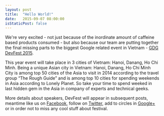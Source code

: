 ```yaml
---
layout: post
title:  "Hello World!"
date:   2015-09-07 08:00:00
isStaticPost: false
---
```


We're very excited - not just because of the inordinate amount of caffeine based products consumed - 
but also because our team are putting together 
the final missing parts to the biggest Google related event in Vietnam - [GDG DevFest 2015](http://devfest.vn/). 

This year event will take place in 3 cities of Vietnam: Hanoi, Danang, Ho Chi Minh. Being a unique Asian city in Vietnam: Hanoi, Danang, Ho Chi Minh City is among top 50 cities of the Asia to visit in 2014 according to the travel group “The Rough Guide” and is among top 10 cities for spending weekends in Asia according to Lonely Planet. So take your time to spend weeked in last hidden gem in the Asia in company of experts and technical geeks.


More details about speakers, DevFest will appear in subsequent posts, meantime like us on [Facebook](https://facebook.com/GDGHanoi), follow on [Twitter](https://twitter.com/intent/user?screen_name=GDGHanoi), add to circles in [Google+](https://plus.google.com/u/0/b/115379288713741614733/+GdghanoiOrg/) or  in order not to miss any cool stuff about festival.
